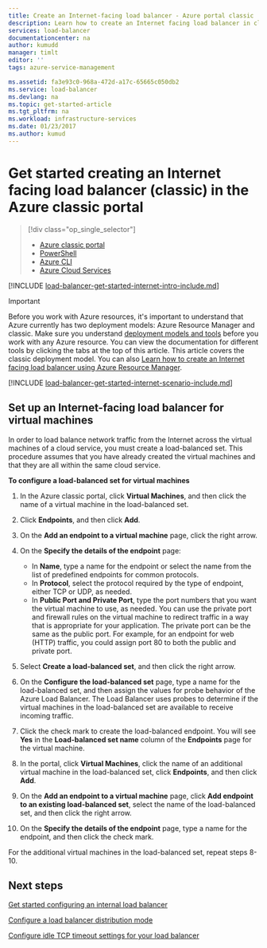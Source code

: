 ```yaml
---
title: Create an Internet-facing load balancer - Azure portal classic | Microsoft Docs
description: Learn how to create an Internet facing load balancer in classic deployment model using the Azure classic portal
services: load-balancer
documentationcenter: na
author: kumudd
manager: timlt
editor: ''
tags: azure-service-management

ms.assetid: fa3e93c0-968a-472d-a17c-65665c050db2
ms.service: load-balancer
ms.devlang: na
ms.topic: get-started-article
ms.tgt_pltfrm: na
ms.workload: infrastructure-services
ms.date: 01/23/2017
ms.author: kumud
---
```


# Get started creating an Internet facing load balancer (classic) in the Azure classic portal

> [!div class="op_single_selector"]
> * [Azure classic portal](../load-balancer/load-balancer-get-started-internet-classic-portal.md)
> * [PowerShell](../load-balancer/load-balancer-get-started-internet-classic-ps.md)
> * [Azure CLI](../load-balancer/load-balancer-get-started-internet-classic-cli.md)
> * [Azure Cloud Services](../load-balancer/load-balancer-get-started-internet-classic-cloud.md)

[!INCLUDE [load-balancer-get-started-internet-intro-include.md](../../includes/load-balancer-get-started-internet-intro-include.md)]

> [!IMPORTANT]
> Before you work with Azure resources, it's important to understand that Azure currently has two deployment models: Azure Resource Manager and classic. Make sure you understand [deployment models and tools](../azure-classic-rm.md) before you work with any Azure resource. You can view the documentation for different tools by clicking the tabs at the top of this article. This article covers the classic deployment model. You can also [Learn how to create an Internet facing load balancer using Azure Resource Manager](load-balancer-get-started-internet-arm-ps.md).

[!INCLUDE [load-balancer-get-started-internet-scenario-include.md](../../includes/load-balancer-get-started-internet-scenario-include.md)]

## Set up an Internet-facing load balancer for virtual machines

In order to load balance network traffic from the Internet across the virtual machines of a cloud service, you must create a load-balanced set. This procedure assumes that you have already created the virtual machines and that they are all within the same cloud service.

**To configure a load-balanced set for virtual machines**

1. In the Azure classic portal, click **Virtual Machines**, and then click the name of a virtual machine in the load-balanced set.
2. Click **Endpoints**, and then click **Add**.
3. On the **Add an endpoint to a virtual machine** page, click the right arrow.
4. On the **Specify the details of the endpoint** page:

   * In **Name**, type a name for the endpoint or select the name from the list of predefined endpoints for common protocols.
   * In **Protocol**, select the protocol required by the type of endpoint, either TCP or UDP, as needed.
   * In **Public Port and Private Port**, type the port numbers that you want the virtual machine to use, as needed. You can use the private port and firewall rules on the virtual machine to redirect traffic in a way that is appropriate for your application. The private port can be the same as the public port. For example, for an endpoint for web (HTTP) traffic, you could assign port 80 to both the public and private port.

5. Select **Create a load-balanced set**, and then click the right arrow.
6. On the **Configure the load-balanced set** page, type a name for the load-balanced set, and then assign the values for probe behavior of the Azure Load Balancer. The Load Balancer uses probes to determine if the virtual machines in the load-balanced set are available to receive incoming traffic.
7. Click the check mark to create the load-balanced endpoint. You will see **Yes** in the **Load-balanced set name** column of the **Endpoints** page for the virtual machine.
8. In the portal, click **Virtual Machines**, click the name of an additional virtual machine in the load-balanced set, click **Endpoints**, and then click **Add**.
9. On the **Add an endpoint to a virtual machine** page, click **Add endpoint to an existing load-balanced set**, select the name of the load-balanced set, and then click the right arrow.
10. On the **Specify the details of the endpoint** page, type a name for the endpoint, and then click the check mark.

For the additional virtual machines in the load-balanced set, repeat steps 8-10.

## Next steps

[Get started configuring an internal load balancer](load-balancer-get-started-ilb-arm-ps.md)

[Configure a load balancer distribution mode](load-balancer-distribution-mode.md)

[Configure idle TCP timeout settings for your load balancer](load-balancer-tcp-idle-timeout.md)
